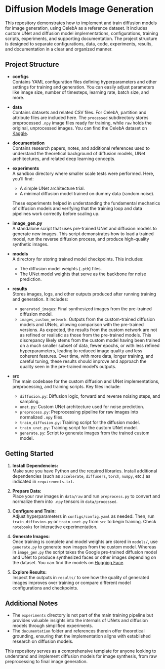 # Diffusion Models Image Generation

This repository demonstrates how to implement and train diffusion models for image generation, using CelebA as a reference dataset. It includes custom UNet and diffusion model implementations, configurations, training scripts, experiments, and supporting documentation. The project structure is designed to separate configurations, data, code, experiments, results, and documentation in a clear and organized manner.

## Project Structure

- **configs**  
  Contains YAML configuration files defining hyperparameters and other settings for training and generation. You can easily adjust parameters like image size, number of timesteps, learning rate, batch size, and more.

- **data**  
  Contains datasets and related CSV files. For CelebA, partition and attribute files are included here. The `processed` subdirectory stores preprocessed `.npy` image files ready for training, while `raw` holds the original, unprocessed images. You can find the CelebA dataset on [Kaggle](https://www.kaggle.com/datasets/jessicali9530/celeba-dataset).

- **documentation**  
  Contains research papers, notes, and additional references used to understand the theoretical background of diffusion models, UNet architectures, and related deep learning concepts.

- **experiments**  
  A sandbox directory where smaller scale tests were performed. Here, you’ll find:
  - A simple UNet architecture trial.
  - A minimal diffusion model trained on dummy data (random noise).
  
  These experiments helped in understanding the fundamental mechanics of diffusion models and verifying that the training loop and data pipelines work correctly before scaling up.

- **image_gen.py**  
  A standalone script that uses pre-trained UNet and diffusion models to generate new images. This script demonstrates how to load a trained model, run the reverse diffusion process, and produce high-quality synthetic images.

- **models**  
  A directory for storing trained model checkpoints. This includes:
  - The diffusion model weights (`.pth`) files.
  - The UNet model weights that serve as the backbone for noise prediction.

- **results**  
  Stores images, logs, and other outputs produced after running training and generation. It includes:
  - `generated_images`: Final synthesized images from the pre-trained diffusion model.
  - `images_custom_network`: Outputs from the custom-trained diffusion models and UNets, allowing comparison with the pre-trained versions. As expected, the results from the custom network are not as refined or realistic as those from the pre-trained models. This discrepancy likely stems from the custom model having been trained on a much smaller subset of data, fewer epochs, or with less refined hyperparameters, leading to reduced image quality and less coherent features. Over time, with more data, longer training, and careful tuning, these results should improve and approach the quality seen in the pre-trained model’s outputs.

- **src**  
  The main codebase for the custom diffusion and UNet implementations, preprocessing, and training scripts. Key files include:
  - `diffusion.py`: Diffusion logic, forward and reverse noising steps, and sampling.
  - `unet.py`: Custom UNet architecture used for noise prediction.
  - `preprocess.py`: Preprocessing pipeline for raw images into normalized `.npy` files.
  - `train_diffusion.py`: Training script for the diffusion model.
  - `train_unet.py`: Training script for the custom UNet model.
  - `generate.py`: Script to generate images from the trained custom model.

## Getting Started

1. **Install Dependencies:**  
   Make sure you have Python and the required libraries. Install additional dependencies (such as `accelerate`, `diffusers`, `torch`, `numpy`, etc.) as indicated in `requirements.txt`.

2. **Prepare Data:**  
   Place your raw images in `data/raw` and run `preprocess.py` to convert and normalize them into `.npy` tensors in `data/processed`.

3. **Configure and Train:**  
   Adjust hyperparameters in `configs/config.yaml` as needed. Then, run `train_diffusion.py` or `train_unet.py` from `src` to begin training. Check `notebooks` for interactive experimentation.

4. **Generate Images:**  
   Once training is complete and model weights are stored in `models/`, use `generate.py` to generate new images from the custom model. Whereas in `image_gen.py` the script takes the Google pre-trained diffusion model and UNet to produce synthesized faces or other images depending on the dataset. You can find the models on [Hugging Face](https://huggingface.co/google/ddpm-celebahq-256).

5. **Explore Results:**  
   Inspect the outputs in `results/` to see how the quality of generated images improves over training or compare different model configurations and checkpoints.

## Additional Notes

- The `experiments` directory is not part of the main training pipeline but provides valuable insights into the internals of UNets and diffusion models through simplified experiments.
- The `documentation` folder and references therein offer theoretical grounding, ensuring that the implementation aligns with established research on diffusion models.

This repository serves as a comprehensive template for anyone looking to understand and implement diffusion models for image synthesis, from raw preprocessing to final image generation.